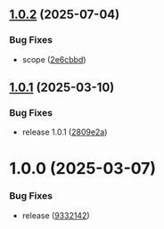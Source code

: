 ## [1.0.2](https://github.com/KhanhTQ-Organization/com.ktgame.utils.class-type-reference/compare/v1.0.1...v1.0.2) (2025-07-04)


### Bug Fixes

* scope ([2e6cbbd](https://github.com/KhanhTQ-Organization/com.ktgame.utils.class-type-reference/commit/2e6cbbd23e1c3993a7054026310d0c4c9fe430f2))

## [1.0.1](https://github.com/KhanhTQ-hub/com.ktgame.utils.class-type-reference/compare/v1.0.0...v1.0.1) (2025-03-10)


### Bug Fixes

* release 1.0.1 ([2809e2a](https://github.com/KhanhTQ-hub/com.ktgame.utils.class-type-reference/commit/2809e2a75e3ebb5a025ba195f4ac406d5906c31b))

# 1.0.0 (2025-03-07)


### Bug Fixes

* release ([9332142](https://github.com/KhanhTQ-hub/com.ktgame.utils.class-type-reference/commit/9332142fa142dde9afce1ddeaca1bdcda40c5876))
